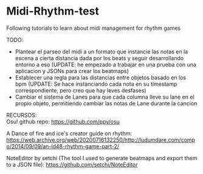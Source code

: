 # Midi-Rhythm-test
Following tutorials to learn about midi management for rhythm games


TODO: 
- Plantear el parseo del midi a un formato que instancie las notas en la escena a cierta distancia dada por los beats y seguir desarrollando entorno a eso (UPDATE: he empezado a trabajar en una prueba con una aplicacion y JSONs para crear los beatmaps)<br>
- Establecer una regla para las distancias entre objetos basado en los bpm (UPDATE: Se hace instanciando cada nota en su timestamp correspondiente, pero creo que hay leves desfases)<br>
- Cambiar el sistema de Lanes para que cada columna lleve su lane en el propio objeto, permitiendo cambiar las notas de Lane durante la cancion 

RECURSOS: <br>
Osu! github repo: https://github.com/ppy/osu

A Dance of fire and ice's creator guide on rhythm: https://web.archive.org/web/20200716132250/http://ludumdare.com/compo/2014/09/09/an-ld48-rhythm-game-part-2/

NoteEditor by setchi (The tool I used to generate beatmaps and export them to a JSON file): https://github.com/setchi/NoteEditor
